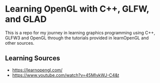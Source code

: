 # Learning OpenGL with C++, GLFW, and GLAD

This is a repo for my journey in learning graphics programming using
C++, GLFW3 and OpenGL through the tutorials provided in learnOpenGL and
other sources.

## Learning Sources
 - https://learnopengl.com/
 - https://www.youtube.com/watch?v=45MIykWJ-C4&t
